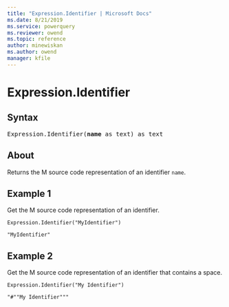 ```yaml
---
title: "Expression.Identifier | Microsoft Docs"
ms.date: 8/21/2019
ms.service: powerquery
ms.reviewer: owend
ms.topic: reference
author: minewiskan
ms.author: owend
manager: kfile
---
```

# Expression.Identifier

## Syntax

<pre>
Expression.Identifier(<b>name</b> as text) as text
</pre>
  
## About  
Returns the M source code representation of an identifier `name`.

## Example 1
Get the M source code representation of an identifier.

```powerquery-m
Expression.Identifier("MyIdentifier")
```

`"MyIdentifier"`

## Example 2
Get the M source code representation of an identifier that contains a space.

```powerquery-m
Expression.Identifier("My Identifier")
```

`"#""My Identifier"""`